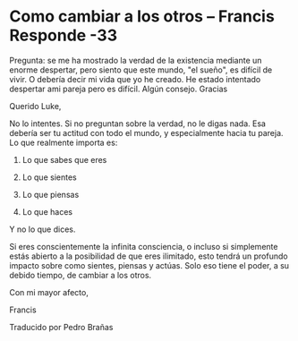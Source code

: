# Como cambiar a los otros – Francis Responde -33

Pregunta: se me ha mostrado la verdad de la existencia mediante un enorme despertar, pero siento que este mundo, "el sue&ntilde;o", es dif&iacute;cil de vivir. O deber&iacute;a decir mi vida que yo he creado. He estado intentado despertar ami pareja pero es dif&iacute;cil. Alg&uacute;n consejo. Gracias

Querido Luke,

No lo intentes. Si no preguntan sobre la verdad, no le digas nada. Esa deber&iacute;a ser tu actitud con todo el mundo, y especialmente hacia tu pareja. Lo que realmente importa es:

1. Lo que sabes que eres

2. Lo que sientes

3. Lo que piensas

4. Lo que haces

Y no lo que dices.

Si eres conscientemente la infinita consciencia, o incluso si simplemente est&aacute;s abierto a la posibilidad de que eres ilimitado, esto tendr&aacute; un profundo impacto sobre como sientes, piensas y act&uacute;as. Solo eso tiene el poder, a su debido tiempo, de cambiar a los otros.

Con mi mayor afecto,

Francis

Traducido por Pedro Bra&ntilde;as

